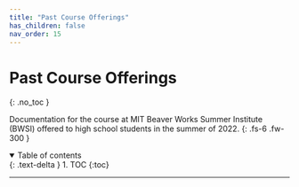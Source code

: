 ```yaml
---
title: "Past Course Offerings"
has_children: false
nav_order: 15
---
```


# Past Course Offerings
{: .no_toc }

Documentation for the course at MIT Beaver Works Summer Institute (BWSI) offered to high school students in the summer of 2022.
{: .fs-6 .fw-300 }

<details open markdown="block">
  <summary>
    Table of contents
  </summary>
  {: .text-delta }
1. TOC
{:toc}
</details>

---